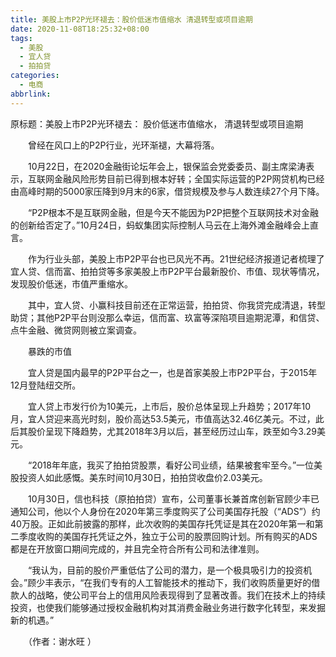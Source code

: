 ```yaml
---
title: 美股上市P2P光环褪去：股价低迷市值缩水 清退转型或项目逾期
date: 2020-11-08T18:25:32+08:00
tags:
  - 美股
  - 宜人贷
  - 拍拍贷
categories:
  - 电商
abbrlink:
---
```


原标题：美股上市P2P光环褪去： 股价低迷市值缩水， 清退转型或项目逾期

　　曾经在风口上的P2P行业，光环渐褪，大幕将落。

　　10月22日，在2020金融街论坛年会上，银保监会党委委员、副主席梁涛表示，互联网金融风险形势目前已得到根本好转；全国实际运营的P2P网贷机构已经由高峰时期的5000家压降到9月末的6家，借贷规模及参与人数连续27个月下降。

　　“P2P根本不是互联网金融，但是今天不能因为P2P把整个互联网技术对金融的创新给否定了。”10月24日，蚂蚁集团实际控制人马云在上海外滩金融峰会上直言。

　　作为行业头部，美股上市P2P平台也已风光不再。21世纪经济报道记者梳理了宜人贷、信而富、拍拍贷等多家美股上市P2P平台最新股价、市值、现状等情况，发现股价低迷，市值严重缩水。

　　其中，宜人贷、小赢科技目前还在正常运营，拍拍贷、你我贷完成清退，转型助贷；其他P2P平台则没那么幸运，信而富、玖富等深陷项目逾期泥潭，和信贷、点牛金融、微贷网则被立案调查。

　　暴跌的市值

　　宜人贷是国内最早的P2P平台之一，也是首家美股上市P2P平台，于2015年12月登陆纽交所。

　　宜人贷上市发行价为10美元，上市后，股价总体呈现上升趋势；2017年10月，宜人贷迎来高光时刻，股价高达53.5美元，市值高达32.46亿美元。不过，此后其股价呈现下降趋势，尤其2018年3月以后，甚至经历过山车，跌至如今3.29美元。

　　“2018年年底，我买了拍拍贷股票，看好公司业绩，结果被套牢至今。”一位美股投资人如此感慨。美东时间10月30日，拍拍贷收盘价2.03美元。

　　10月30日，信也科技（原拍拍贷）宣布，公司董事长兼首席创新官顾少丰已通知公司，他以个人身份在2020年第三季度购买了公司美国存托股（“ADS”）约40万股。正如此前披露的那样，此次收购的美国存托凭证是其在2020年第一和第二季度收购的美国存托凭证之外，独立于公司的股票回购计划。所有购买的ADS都是在开放窗口期间完成的，并且完全符合所有公司和法律准则。

　　“我认为，目前的股价严重低估了公司的潜力，是一个极具吸引力的投资机会。”顾少丰表示，“在我们专有的人工智能技术的推动下，我们收购质量更好的借款人的战略，使公司平台上的信用风险表现得到了显著改善。我们在技术上的持续投资，也使我们能够通过授权金融机构对其消费金融业务进行数字化转型，来发掘新的机遇。”

　　（作者：谢水旺 ）